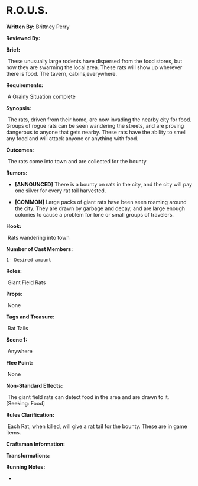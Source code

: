 # R.O.U.S. 

**Written By:** Brittney Perry

**Reviewed By:**



**Brief:**

​	These unusually large rodents have dispersed from the food stores, but now they are swarming the local area. These rats will show up wherever there is food. The tavern, cabins,everywhere.



**Requirements:**

​	A Grainy Situation complete



**Synopsis:**

​	The rats, driven from their home, are now invading the nearby city for food. Groups of rogue rats can be seen wandering the streets, and are proving dangerous to anyone that gets nearby. These rats have the ability to smell any food and will attack anyone or anything with food. 



**Outcomes:**

​	The rats come into town and are collected for the bounty



**Rumors:**

- **[ANNOUNCED]** There is a bounty on rats in the city, and the city will pay one silver for every  rat tail harvested.

- **[COMMON]** Large packs of giant rats have been seen roaming around the city. They are drawn by garbage and decay, and are large enough colonies to cause a problem for lone or small groups of travelers.

  

**Hook:**

​	Rats wandering into town



**Number of Cast Members:**

 	1- Desired amount



**Roles:**

​	Giant Field Rats



**Props:**

​	None



**Tags and Treasure:** 

​	Rat Tails



**Scene 1:** 

​	Anywhere



**Flee Point:**

​	None





**Non-Standard Effects:**

​	The giant field rats can detect food in the area and are drawn to it. [Seeking: Food]



**Rules Clarification:**

​	Each Rat, when killed, will give a rat tail for the bounty. These are in game items.



**Craftsman Information:**



**Transformations:**



**Running Notes:**

- ​	





































































# 
